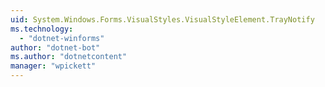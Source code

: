 ```yaml
---
uid: System.Windows.Forms.VisualStyles.VisualStyleElement.TrayNotify
ms.technology: 
  - "dotnet-winforms"
author: "dotnet-bot"
ms.author: "dotnetcontent"
manager: "wpickett"
---
```

